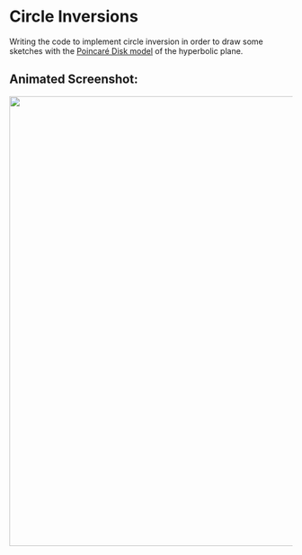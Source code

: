 # Circle Inversions
Writing the code to implement circle inversion in order to draw some sketches with the [Poincar&eacute; Disk model](https://en.wikipedia.org/wiki/Poincar%C3%A9_disk_model) of the hyperbolic plane.

## Animated Screenshot:
<!-- <img src="http://media.giphy.com/media/fdPqydNouhynz4PWrZ/giphy.gif" width="800px"> -->
<img src="http://media.giphy.com/media/24FRXnLI8y8jHFKVAO/giphy.gif" width="800px">
